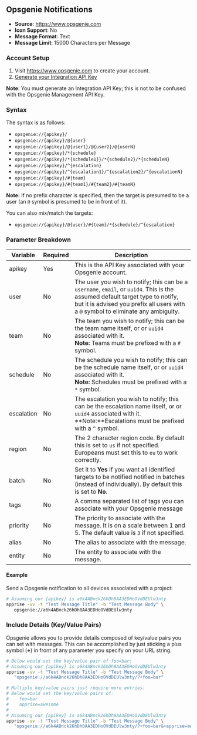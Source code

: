 ## Opsgenie Notifications
* **Source**: https://www.opsgenie.com
* **Icon Support**: No
* **Message Format**: Text
* **Message Limit**: 15000 Characters per Message

### Account Setup
1. Visit https://www.opsgenie.com to create your account.
2. [Generate your Integration API Key](https://app.opsgenie.com/settings/integration/add/API/)

**Note**: You must generate an Integration API Key; this is not to be confused with the Opsgenie Management API Key.

### Syntax
The syntax is as follows:
-  `opsgenie://{apikey}/`
-  `opsgenie://{apikey}/@{user}`
-  `opsgenie://{apikey}/@{user1}/@{user2}/@{userN}`
-  `opsgenie://{apikey}/*{schedule}`
-  `opsgenie://{apikey}/*{schedule1}}/*{schedule2}/*{scheduleN}`
-  `opsgenie://{apikey}/^{escalation}`
-  `opsgenie://{apikey}/^{escalation1}/^{escalation2}/^{escalationN}`
-  `opsgenie://{apikey}/#{team}`
-  `opsgenie://{apikey}/#{team1}/#{team2}/#{teamN}`

**Note:** If no prefix character is specified, then the target is presumed to be a user (an `@` symbol is presumed to be in front of it).

You can also mix/match the targets:
- `opsgenie://{apikey}/@{user}/#{team}/*{schedule}/^{escalation}`

### Parameter Breakdown
| Variable    | Required | Description
| ----------- | -------- | -----------
| apikey      | Yes      | This is the API Key associated with your Opsgenie account.
| user        | No       | The user you wish to notify; this can be a `username`, `email`, or `uuid4`. This is the assumed default target type to notify, but it is advised you prefix all users with a `@` symbol to eliminate any ambiguity.
| team        | No       | The team you wish to notify; this can be the team name itself, or or `uuid4` associated with it. <br>**Note:** Teams must be prefixed with a `#` symbol.
| schedule    | No       | The schedule you wish to notify; this can be the schedule name itself, or or `uuid4` associated with it. <br>**Note:** Schedules must be prefixed with a `*` symbol.
| escalation  | No       | The escalation you wish to notify; this can be the escalation name itself, or or `uuid4` associated with it. <br>**Note:**Escalations must be prefixed with a `^` symbol.
| region      | No       | The 2 character region code.  By default this is set to `us` if not specified. Europeans must set this to `eu` to work correctly.
| batch       | No       | Set it to **Yes** if you want all identified targets to be notified notified in batches (instead of individually). By default this is set to **No**.
| tags        | No       | A comma separated list of tags you can associate with your Opsgenie message
| priority    | No       | The priority to associate with the message.  It is on a scale between 1 and 5. The default value is `3` if not specified.
| alias       | No       | The alias to associate with the message.
| entity      | No       | The entity to associate with the message.

#### Example
Send a Opsgenie notification to all devices associated with a project:
```bash
# Assuming our {apikey} is a6k4ABnck26hDh8AA3EDHoOVdDEUlw3nty
apprise -vv -t "Test Message Title" -b "Test Message Body" \
   opsgenie://a6k4ABnck26hDh8AA3EDHoOVdDEUlw3nty
```

### Include Details (Key/Value Pairs)
Opsgenie allows you to provide details composed of key/value pairs you can set with messages. This can be accomplished by just sticking a plus symbol (**+**) in front of any parameter you specify on your URL string.
```bash
# Below would set the key/value pair of foo=bar:
# Assuming our {apikey} is a6k4ABnck26hDh8AA3EDHoOVdDEUlw3nty
apprise -vv -t "Test Message Title" -b "Test Message Body" \
   "opsgenie://a6k4ABnck26hDh8AA3EDHoOVdDEUlw3nty/?+foo=bar"

# Multiple key/value pairs just require more entries:
# Below would set the key/value pairs of:
#    foo=bar
#    apprise=awesome
#
# Assuming our {apikey} is a6k4ABnck26hDh8AA3EDHoOVdDEUlw3nty
apprise -vv -t "Test Message Title" -b "Test Message Body" \
   "opsgenie://a6k4ABnck26hDh8AA3EDHoOVdDEUlw3nty/?+foo=bar&+apprise=awesome"
```
